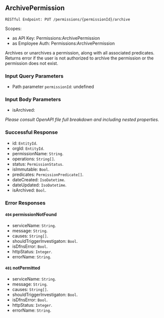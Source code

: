 
## ArchivePermission
`RESTful Endpoint: PUT /permissions/{permissionId}/archive`

Scopes:
 * as API Key: Permissions:ArchivePermission
 * as Employee Auth: Permissions:ArchivePermission

Archives or unarchives a permission, along with all associated predicates. Returns error if the user is not authorized to archive the permission or the permission does not exist.
### Input Query Parameters
* Path parameter `permissionId`: undefined
### Input Body Parameters
* isArchived: 

_Please consult OpenAPI file full breakdown and including nested properties._
### Successful Response
* id: `EntityId`. 
* orgId: `EntityId`. 
* permissionName: `String`. 
* operations: `String[]`. 
* status: `PermissionStatus`. 
* isImmutable: `Bool`. 
* predicates: `PermissionPredicate[]`. 
* dateCreated: `IsoDatetime`. 
* dateUpdated: `IsoDatetime`. 
* isArchived: `Bool`.
### Error Responses
#### `404` **permissionNotFound** 

* serviceName: `String`. 
* message: `String`. 
* causes: `String[]`. 
* shouldTriggerInvestigaton: `Bool`. 
* isDfnsError: `Bool`. 
* httpStatus: `Integer`. 
* errorName: `String`. 

#### `401` **notPermitted** 

* serviceName: `String`. 
* message: `String`. 
* causes: `String[]`. 
* shouldTriggerInvestigaton: `Bool`. 
* isDfnsError: `Bool`. 
* httpStatus: `Integer`. 
* errorName: `String`.


